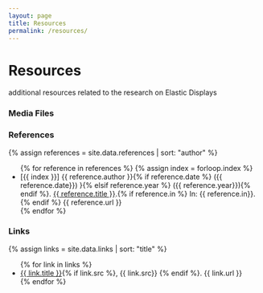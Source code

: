 ```yaml
---
layout: page
title: Resources
permalink: /resources/
---
```


# Resources
additional resources related to the research on Elastic Displays

### Media Files



### References

{% assign references = site.data.references | sort: "author" %}
<ul>
{% for reference in references %}
{% assign index = forloop.index %}
<li>
    [{{ index }}] {{ reference.author }}{% if reference.date %} ({{ reference.date}}) }{% elsif reference.year %} ({{ reference.year}}){% endif %}. <a href="{{ reference.url }}">{{ reference.title }}</a>.{% if reference.in %} In: {{ reference.in}}. {% endif %} {{ reference.url }}
</li>
{% endfor %}
</ul>

### Links

{% assign links = site.data.links | sort: "title" %}
<ul>
{% for link in links %}
<li>
    <a href="{{ link.url }}">{{ link.title }}</a>{% if link.src %}, {{ link.src}} {% endif %}. {{ link.url }}
</li>
{% endfor %}
</ul>

